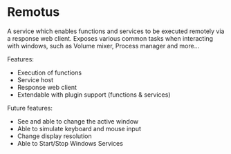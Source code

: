 # Remotus
A service which enables functions and services to be executed remotely via a response web client.
Exposes various common tasks when interacting with windows, such as Volume mixer, Process manager and more...

Features:
* Execution of functions
* Service host
* Response web client
* Extendable with plugin support (functions & services)


Future features:
* See and able to change the active window
* Able to simulate keyboard and mouse input
* Change display resolution
* Able to Start/Stop Windows Services
